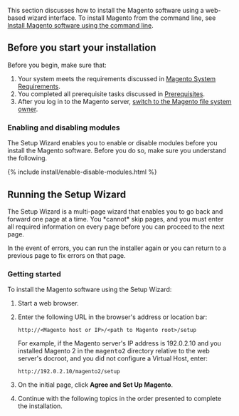 <div markdown="1">

This section discusses how to install the Magento software using a web-based wizard interface. To install Magento from the command line, see <a href="{{ page.baseurl }}/install-gde/install/cli/install-cli.html">Install Magento software using the command line</a>.

<h2 id="instgde-install-prereq">Before you start your installation</h2>

Before you begin, make sure that:

1.	Your system meets the requirements discussed in <a href="{{ page.baseurl }}/install-gde/system-requirements.html">Magento System Requirements</a>.
2.	You completed all prerequisite tasks discussed in <a href="{{ page.baseurl }}/install-gde/prereq/prereq-overview.html">Prerequisites</a>.
4.	After you log in to the Magento server, <a href="{{ page.baseurl }}/install-gde/prereq/file-sys-perms-over.html">switch to the Magento file system owner</a>.

<h3 id="instgde-install-web-enable-mod">Enabling and disabling modules</h3>
The Setup Wizard enables you to enable or disable modules before you install the Magento software. Before you do so, make sure you understand the following.

{% include install/enable-disable-modules.html %}

<h2 id="instgde-install-magento-web">Running the Setup Wizard</h2>
The Setup Wizard is a multi-page wizard that enables you to go back and forward one page at a time. You *cannot* skip pages, and you must enter all required information on every page before you can proceed to the next page.

In the event of errors, you can run the installer again or you can return to a previous page to fix errors on that page.

<h3 id="instgde-install-magento-web-step0">Getting started</h3>
To install the Magento software using the Setup Wizard:

1.	Start a web browser.

2.	Enter the following URL in the browser's address or location bar:

		http://<Magento host or IP>/<path to Magento root>/setup
	
	For example, if the Magento server's IP address is 192.0.2.10 and you installed Magento 2 in the <tt>magento2</tt> directory relative to the web server's docroot, and you did not configure a Virtual Host, enter:
	
		http://192.0.2.10/magento2/setup
	
3.	On the initial page, click **Agree and Set Up Magento**.

4.	Continue with the following topics in the order presented to complete the installation.

